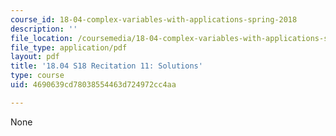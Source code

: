 ```yaml
---
course_id: 18-04-complex-variables-with-applications-spring-2018
description: ''
file_location: /coursemedia/18-04-complex-variables-with-applications-spring-2018/4690639cd78038554463d724972cc4aa_MIT18_04S18_Recit11-solutions.pdf
file_type: application/pdf
layout: pdf
title: '18.04 S18 Recitation 11: Solutions'
type: course
uid: 4690639cd78038554463d724972cc4aa

---
```

None